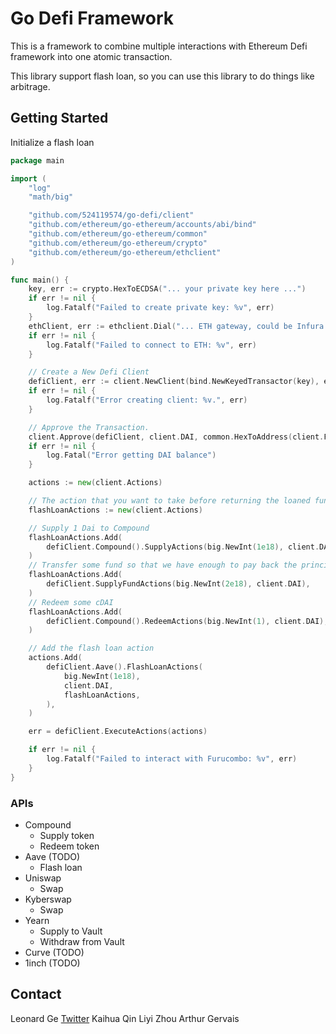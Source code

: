 # Go Defi Framework

This is a framework to combine multiple interactions with Ethereum Defi framework into one atomic transaction.

This library support flash loan, so you can use this library to do things like arbitrage.

## Getting Started
Initialize a flash loan

```go
package main

import (
	"log"
	"math/big"

	"github.com/524119574/go-defi/client"
	"github.com/ethereum/go-ethereum/accounts/abi/bind"
	"github.com/ethereum/go-ethereum/common"
	"github.com/ethereum/go-ethereum/crypto"
	"github.com/ethereum/go-ethereum/ethclient"
)

func main() {
	key, err := crypto.HexToECDSA("... your private key here ...")
	if err != nil {
		log.Fatalf("Failed to create private key: %v", err)
	}
	ethClient, err := ethclient.Dial("... ETH gateway, could be Infura ...")
	if err != nil {
		log.Fatalf("Failed to connect to ETH: %v", err)
	}

	// Create a New Defi Client
	defiClient, err := client.NewClient(bind.NewKeyedTransactor(key), ethClient, client.MainNet)
	if err != nil {
		log.Fatalf("Error creating client: %v.", err)
	}

	// Approve the Transaction.
	client.Approve(defiClient, client.DAI, common.HexToAddress(client.FurucomboAddr), big.NewInt(2e18))
	if err != nil {
		log.Fatal("Error getting DAI balance")
	}

	actions := new(client.Actions)

	// The action that you want to take before returning the loaned fund
	flashLoanActions := new(client.Actions)

	// Supply 1 Dai to Compound
	flashLoanActions.Add(
		defiClient.Compound().SupplyActions(big.NewInt(1e18), client.DAI),
	)
	// Transfer some fund so that we have enough to pay back the principal and interest
	flashLoanActions.Add(
		defiClient.SupplyFundActions(big.NewInt(2e18), client.DAI),
	)
	// Redeem some cDAI
	flashLoanActions.Add(
		defiClient.Compound().RedeemActions(big.NewInt(1), client.DAI),
	)

	// Add the flash loan action
	actions.Add(
		defiClient.Aave().FlashLoanActions(
			big.NewInt(1e18),
			client.DAI,
			flashLoanActions,
		),
	)

	err = defiClient.ExecuteActions(actions)

	if err != nil {
		log.Fatalf("Failed to interact with Furucombo: %v", err)
	}
}

```

### APIs
- Compound
    - Supply token
    - Redeem token
- Aave (TODO)
    - Flash loan
- Uniswap
    - Swap
- Kyberswap
    - Swap
- Yearn
	- Supply to Vault
	- Withdraw from Vault
- Curve (TODO)
- 1inch (TODO)

## Contact
Leonard Ge [Twitter](https://twitter.com/ge_leonard)
Kaihua Qin
Liyi Zhou
Arthur Gervais

